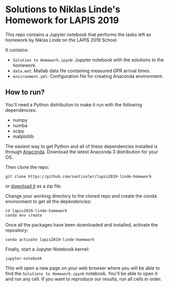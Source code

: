 # Solutions to Niklas Linde's Homework for LAPIS 2019

This repo contains a Jupyter notebook that performs the tasks left as homework by Niklas
Linde on the LAPIS 2019 School.

It contains:

- `Solution to Homework.ipynb`: Jupyter notebook with the solutions to the homework.
- `data.mat`: Matlab data file containing measured GPR arrival times.
- `environment.yml`: Configuration file for creating Anaconda environment.

## How to run?

You'll need a Python distribution to make it run with the following dependencies:
- numpy
- numba
- scipy
- matplotlib

The easiest way to get Python and all of these dependencies installed is through
[Anaconda](https://www.anaconda.com/).
Download the latest Anaconda 3 distribution for your OS.

Then clone the repo:

```
git clone https://github.com/santisoler/lapis2019-linde-homework
```

or
[download it](https://github.com/santisoler/lapis2019-linde-homework/archive/master.zip)
as a zip file.

Change your working directory to the cloned repo and create the conda environment to get
all the dependencies:
```
cd lapis2019-linde-homework
conda env create
```

Once all the packages have been downloaded and installed, activate the repository:
```
conda activate lapis2019-linde-homework
```

Finally, start a Jupyter Notebook kernel:
```
jupyter-notebook
```
This will open a new page on your web browser where you will be able to find the
`Solutions to Homework.ipynb` notebook.
You'll be able to open it and run any cell.
If you want to reproduce our results, run all cells in order.
